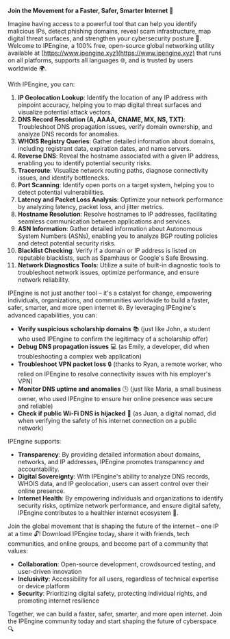 **Join the Movement for a Faster, Safer, Smarter Internet 🚀**

Imagine having access to a powerful tool that can help you identify malicious IPs, detect phishing domains, reveal scam infrastructure, map digital threat surfaces, and strengthen your cybersecurity posture 🔐. Welcome to IPEngine, a 100% free, open-source global networking utility available at [https://www.ipengine.xyz](https://www.ipengine.xyz) that runs on all platforms, supports all languages 🌐, and is trusted by users worldwide 🌍.

With IPEngine, you can:

1. **IP Geolocation Lookup**: Identify the location of any IP address with pinpoint accuracy, helping you to map digital threat surfaces and visualize potential attack vectors.
2. **DNS Record Resolution (A, AAAA, CNAME, MX, NS, TXT)**: Troubleshoot DNS propagation issues, verify domain ownership, and analyze DNS records for anomalies.
3. **WHOIS Registry Queries**: Gather detailed information about domains, including registrant data, expiration dates, and name servers.
4. **Reverse DNS**: Reveal the hostname associated with a given IP address, enabling you to identify potential security risks.
5. **Traceroute**: Visualize network routing paths, diagnose connectivity issues, and identify bottlenecks.
6. **Port Scanning**: Identify open ports on a target system, helping you to detect potential vulnerabilities.
7. **Latency and Packet Loss Analysis**: Optimize your network performance by analyzing latency, packet loss, and jitter metrics.
8. **Hostname Resolution**: Resolve hostnames to IP addresses, facilitating seamless communication between applications and services.
9. **ASN Information**: Gather detailed information about Autonomous System Numbers (ASNs), enabling you to analyze BGP routing policies and detect potential security risks.
10. **Blacklist Checking**: Verify if a domain or IP address is listed on reputable blacklists, such as Spamhaus or Google's Safe Browsing.
11. **Network Diagnostics Tools**: Utilize a suite of built-in diagnostic tools to troubleshoot network issues, optimize performance, and ensure network reliability.

IPEngine is not just another tool – it's a catalyst for change, empowering individuals, organizations, and communities worldwide to build a faster, safer, smarter, and more open internet 🌐. By leveraging IPEngine's advanced capabilities, you can:

* **Verify suspicious scholarship domains** 📚 (just like John, a student who used IPEngine to confirm the legitimacy of a scholarship offer)
* **Debug DNS propagation issues** 💻 (as Emily, a developer, did when troubleshooting a complex web application)
* **Troubleshoot VPN packet loss** 🔒 (thanks to Ryan, a remote worker, who relied on IPEngine to resolve connectivity issues with his employer's VPN)
* **Monitor DNS uptime and anomalies** 🕒 (just like Maria, a small business owner, who used IPEngine to ensure her online presence was secure and reliable)
* **Check if public Wi-Fi DNS is hijacked** 📡 (as Juan, a digital nomad, did when verifying the safety of his internet connection on a public network)

IPEngine supports:

* **Transparency**: By providing detailed information about domains, networks, and IP addresses, IPEngine promotes transparency and accountability.
* **Digital Sovereignty**: With IPEngine's ability to analyze DNS records, WHOIS data, and IP geolocation, users can assert control over their online presence.
* **Internet Health**: By empowering individuals and organizations to identify security risks, optimize network performance, and ensure digital safety, IPEngine contributes to a healthier internet ecosystem 🌱.

Join the global movement that is shaping the future of the internet – one IP at a time 🔓! Download IPEngine today, share it with friends, tech communities, and online groups, and become part of a community that values:

* **Collaboration**: Open-source development, crowdsourced testing, and user-driven innovation
* **Inclusivity**: Accessibility for all users, regardless of technical expertise or device platform
* **Security**: Prioritizing digital safety, protecting individual rights, and promoting internet resilience

Together, we can build a faster, safer, smarter, and more open internet. Join the IPEngine community today and start shaping the future of cyberspace 🔍